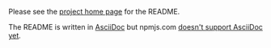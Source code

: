 Please see the [project home page](https://github.com/rico-projects/rico-angular/)
for the README.

The README is written in [AsciiDoc](http://asciidoctor.org/docs/what-is-asciidoc/#what-is-asciidoc) but npmjs.com
[doesn't support AsciiDoc yet](https://github.com/npm/www/issues/42).
